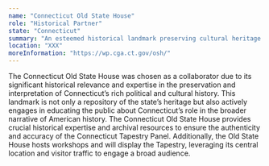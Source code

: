 ```yaml
---
name: "Connecticut Old State House"
role: "Historical Partner"
state: "Connecticut"
summary: "An esteemed historical landmark preserving cultural heritage while providing expert archival resources and hosting public educational programs in a central, high-visibility location."
location: "XXX"
moreInformation: "https://wp.cga.ct.gov/osh/"
---
```


The Connecticut Old State House was chosen as a collaborator due to its
significant historical relevance and expertise in the preservation and
interpretation of Connecticut’s rich political and cultural history.
This landmark is not only a repository of the state’s heritage but also
actively engages in educating the public about Connecticut’s role in
the broader narrative of American history. The Connecticut Old State
House provides crucial historical expertise and archival resources to
ensure the authenticity and accuracy of the Connecticut Tapestry Panel.
Additionally, the Old State House hosts workshops and will display the
Tapestry, leveraging its central location and visitor traffic to engage
a broad audience.

